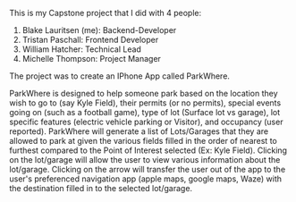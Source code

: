 This is my Capstone project that I did with 4 people:

1. Blake Lauritsen (me): Backend-Developer
2. Tristan Paschall: Frontend Developer
3. William Hatcher: Technical Lead
4. Michelle Thompson: Project Manager

The project was to create an IPhone App called ParkWhere.

ParkWhere is designed to help someone park based on the location they wish to go to (say Kyle Field), their permits (or no permits), special events going on (such as a football game), type of lot (Surface lot vs garage), lot specific features (electric vehicle parking or Visitor), and occupancy (user reported). ParkWhere will generate a list of Lots/Garages that they are allowed to park at given the various fields filled in the order of nearest to furthest compared to the Point of Interest selected (Ex: Kyle Field). Clicking on the lot/garage will allow the user to view various information about the lot/garage. Clicking on the arrow will transfer the user out of the app to the user's preferenced navigation app (apple maps, google maps, Waze) with the destination filled in to the selected lot/garage.




